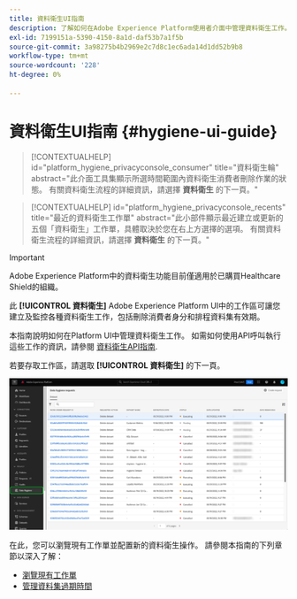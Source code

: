 ```yaml
---
title: 資料衛生UI指南
description: 了解如何在Adobe Experience Platform使用者介面中管理資料衛生工作。
exl-id: 7199151a-5390-4150-8a1d-daf53b7a1f5b
source-git-commit: 3a98275b4b2969e2c7d8c1ec6ada14d1dd52b9b8
workflow-type: tm+mt
source-wordcount: '228'
ht-degree: 0%

---
```


# 資料衛生UI指南 {#hygiene-ui-guide}

>[!CONTEXTUALHELP]
>id="platform_hygiene_privacyconsole_consumer"
>title="資料衛生輪"
>abstract="此介面工具集顯示所選時間範圍內資料衛生消費者刪除作業的狀態。 有關資料衛生流程的詳細資訊，請選擇 **資料衛生** 的下一頁。"

>[!CONTEXTUALHELP]
>id="platform_hygiene_privacyconsole_recents"
>title="最近的資料衛生工作單"
>abstract="此小部件顯示最近建立或更新的五個「資料衛生」工作單，具體取決於您在右上方選擇的選項。 有關資料衛生流程的詳細資訊，請選擇 **資料衛生** 的下一頁。"

>[!IMPORTANT]
>
>Adobe Experience Platform中的資料衛生功能目前僅適用於已購買Healthcare Shield的組織。

此 **[!UICONTROL 資料衛生]** Adobe Experience Platform UI中的工作區可讓您建立及監控各種資料衛生工作，包括刪除消費者身分和排程資料集有效期。

本指南說明如何在Platform UI中管理資料衛生工作。 如需如何使用API呼叫執行這些工作的資訊，請參閱 [資料衛生API指南](../api/overview.md).

若要存取工作區，請選取 **[!UICONTROL 資料衛生]** 的下一頁。

![顯示 [!UICONTROL 資料衛生] 平台UI中的工作區](../images/ui/overview/home.png)

在此，您可以瀏覽現有工作單並配置新的資料衛生操作。 請參閱本指南的下列章節以深入了解：

* [瀏覽現有工作單](./browse.md)
* [管理資料集過期時間](./dataset-expiration.md)
